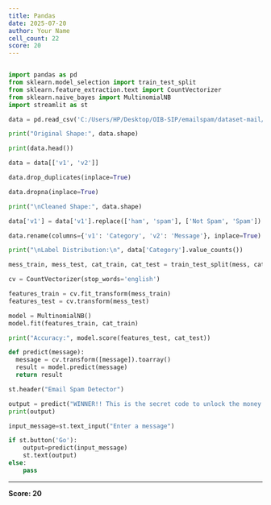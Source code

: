 ```yaml
---
title: Pandas
date: 2025-07-20
author: Your Name
cell_count: 22
score: 20
---
```


```python

```


```python
import pandas as pd  
from sklearn.model_selection import train_test_split
from sklearn.feature_extraction.text import CountVectorizer
from sklearn.naive_bayes import MultinomialNB
import streamlit as st
```


```python
data = pd.read_csv('C:/Users/HP/Desktop/OIB-SIP/emailspam/dataset-mail/spam.csv', encoding='latin-1')
```


```python
print("Original Shape:", data.shape)
```


```python
print(data.head())
```


```python
data = data[['v1', 'v2']]
```


```python
data.drop_duplicates(inplace=True)
```


```python
data.dropna(inplace=True)
```


```python
print("\nCleaned Shape:", data.shape)
```


```python
data['v1'] = data['v1'].replace(['ham', 'spam'], ['Not Spam', 'Spam'])
```


```python
data.rename(columns={'v1': 'Category', 'v2': 'Message'}, inplace=True)
```


```python
print("\nLabel Distribution:\n", data['Category'].value_counts())
```


```python
mess_train, mess_test, cat_train, cat_test = train_test_split(mess, cat, test_size=0.2, random_state=0, stratify=cat)
```


```python
cv = CountVectorizer(stop_words='english')
```


```python
features_train = cv.fit_transform(mess_train)
features_test = cv.transform(mess_test)
```


```python
model = MultinomialNB()
model.fit(features_train, cat_train)
```


```python
print("Accuracy:", model.score(features_test, cat_test))
```


```python
def predict(message):
  message = cv.transform([message]).toarray()
  result = model.predict(message)
  return result
```


```python
st.header("Email Spam Detector")
```


```python
output = predict("WINNER!! This is the secret code to unlock the money: C3421.")
print(output)
```


```python
input_message=st.text_input("Enter a message")
```


```python
if st.button('Go'):
    output=predict(input_message)
    st.text(output)
else:
    pass
```


---
**Score: 20**